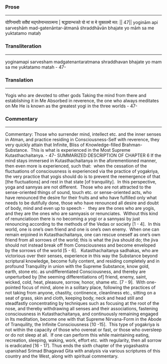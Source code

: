 ### Prose 
 --- 
योगिनामपि सर्वेषां मद्गतेनान्तरात्मना |
श्रद्धावान्भजते यो मां स मे युक्ततमो मत: || 47||
yoginām api sarveṣhāṁ mad-gatenāntar-ātmanā
śhraddhāvān bhajate yo māṁ sa me yuktatamo mataḥ

### Transliteration 
 --- 
yoginamapi sarvesham madgatenantaratmana shraddhavan bhajate yo mam sa me yuktatamo matah - 47-

### Translation 
 --- 
Yogis who are devoted to other gods Taking the mind from there and establishing it in Me Absorbed in reverence, the one who always meditates on Me He is known as the greatest yogi in the three worlds - 47-

### Commentary 
 --- 
Commentary: Those who surrender mind, intellect etc. and the inner senses in Atman, and practice residing in Consciousness-Self with reverence, they very quickly attain that Infinite, Bliss of Knowledge-filled Brahman-Substance.  This is what is experienced in the Most Supreme Kutasthachaitanya. - 47- SUMMARIZED DESCRIPTION OF CHAPTER 6 If the mind stays immersed in Kutasthachaitanya in the aforementioned manner, then even more is experienced, such that:  when the cessation of the fluctuations of consciousness is experienced via the practice of yogakriya, the very practice that yogis should do is to prevent the reemergence of that [the fluctuations] and rest in that state [of tranquility].  In this perspective, yoga and sannyas are not different.  Those who are not attracted to the sense-oriented things of sound, touch etc. or sense-oriented acts, who have renounced the desire for their fruits and who have fulfilled only what needs to be dutifully done, those who have renounced all desire and doubt of body, mind and even up to speech -   they are the ones who are yogis, and they are the ones who are sannyasis or renunciates.  Without this kind of renunciatioon there is no becoming a yogi or a sannyasi by just renouncing according to the methods of the Vedas or society [1 - 4].  In this world, one is one’s own friend and one is one’s own enemy.  When one can remain enjoined in Kutasthachaitanya, one can rescue oneself as one’s own friend from all sorrows of the world; this is what the jiva should do; the jiva should not instead break off from Consciousness and become enveloped by the sorrows of the world [5 - 6].   Kutasthachaitanya sadhakas, who are victorious over their senses, experience in this way the Substance beyond scriptural knowledge, become fully content, and residing completely and in profound Tranquility in union with the Supreme Substance, know gold, earth, stone etc. as undifferentiated Consciousness, and thereby are unperturbed by [the seeming differentiations of] friend, enemy, saint, wicked, cold, heat, pleasure, sorrow, honor, shame etc. [7 - 9].  With one-pointed focus of mind, alone in a solitary place, following the practices of not taking from anyone, chastity, continence, cleanliness etc., sitting on a seat of grass, skin and cloth, keeping body, neck and head still and steadfastly concentrating by techniques such as focusing at the root of the nose, and thereby withdrawing all senses and their associations, fastening consciousness in Kutasthachaitanya, and continuously remaining engaged in Its meditation, become one with that Supreme Nirvana-Form in the Abode of Tranquility, the Infinite Consciousness [10 -15].  This type of yogakriya is not within the capacity of those who overeat or fast, or those who oversleep or do not sleep at all.  If one can perform this while maintaining eating, recreation, sleeping, waking, work, effort etc. with regularity, then all sorrow is eradicated [16 - 17]. Thus ends the sixth chapter of the yogashastra upanishad Srimad Bhagavad Gita with analysis via various scriptures of this country and the West, along with spiritual commentary.